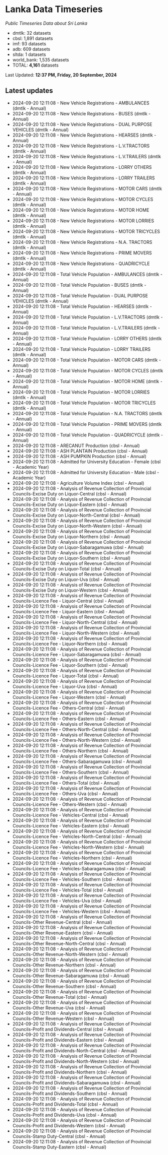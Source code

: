 # Lanka Data Timeseries
*Public Timeseries Data about Sri Lanka*

* dmtlk: 32 datasets
* cbsl: 1,891 datasets
* imf: 93 datasets
* adb: 609 datasets
* sltda: 1 datasets
* world_bank: 1,535 datasets
* TOTAL: **4,161** datasets

Last Updated: **12:37 PM, Friday, 20 September, 2024**

## Latest updates

* 2024-09-20 12:11:08 - New Vehicle Registrations - AMBULANCES (dmtlk - Annual)
* 2024-09-20 12:11:08 - New Vehicle Registrations - BUSES (dmtlk - Annual)
* 2024-09-20 12:11:08 - New Vehicle Registrations - DUAL PURPOSE VEHICLES (dmtlk - Annual)
* 2024-09-20 12:11:08 - New Vehicle Registrations - HEARSES (dmtlk - Annual)
* 2024-09-20 12:11:08 - New Vehicle Registrations - L.V.TRACTORS (dmtlk - Annual)
* 2024-09-20 12:11:08 - New Vehicle Registrations - L.V.TRAILERS (dmtlk - Annual)
* 2024-09-20 12:11:08 - New Vehicle Registrations - LORRY OTHERS (dmtlk - Annual)
* 2024-09-20 12:11:08 - New Vehicle Registrations - LORRY TRAILERS (dmtlk - Annual)
* 2024-09-20 12:11:08 - New Vehicle Registrations - MOTOR CARS (dmtlk - Annual)
* 2024-09-20 12:11:08 - New Vehicle Registrations - MOTOR CYCLES (dmtlk - Annual)
* 2024-09-20 12:11:08 - New Vehicle Registrations - MOTOR HOME (dmtlk - Annual)
* 2024-09-20 12:11:08 - New Vehicle Registrations - MOTOR LORRIES (dmtlk - Annual)
* 2024-09-20 12:11:08 - New Vehicle Registrations - MOTOR TRICYCLES (dmtlk - Annual)
* 2024-09-20 12:11:08 - New Vehicle Registrations - N.A. TRACTORS (dmtlk - Annual)
* 2024-09-20 12:11:08 - New Vehicle Registrations - PRIME MOVERS (dmtlk - Annual)
* 2024-09-20 12:11:08 - New Vehicle Registrations - QUADRICYCLE (dmtlk - Annual)
* 2024-09-20 12:11:08 - Total Vehicle Population - AMBULANCES (dmtlk - Annual)
* 2024-09-20 12:11:08 - Total Vehicle Population - BUSES (dmtlk - Annual)
* 2024-09-20 12:11:08 - Total Vehicle Population - DUAL PURPOSE VEHICLES (dmtlk - Annual)
* 2024-09-20 12:11:08 - Total Vehicle Population - HEARSES (dmtlk - Annual)
* 2024-09-20 12:11:08 - Total Vehicle Population - L.V.TRACTORS (dmtlk - Annual)
* 2024-09-20 12:11:08 - Total Vehicle Population - L.V.TRAILERS (dmtlk - Annual)
* 2024-09-20 12:11:08 - Total Vehicle Population - LORRY OTHERS (dmtlk - Annual)
* 2024-09-20 12:11:08 - Total Vehicle Population - LORRY TRAILERS (dmtlk - Annual)
* 2024-09-20 12:11:08 - Total Vehicle Population - MOTOR CARS (dmtlk - Annual)
* 2024-09-20 12:11:08 - Total Vehicle Population - MOTOR CYCLES (dmtlk - Annual)
* 2024-09-20 12:11:08 - Total Vehicle Population - MOTOR HOME (dmtlk - Annual)
* 2024-09-20 12:11:08 - Total Vehicle Population - MOTOR LORRIES (dmtlk - Annual)
* 2024-09-20 12:11:08 - Total Vehicle Population - MOTOR TRICYCLES (dmtlk - Annual)
* 2024-09-20 12:11:08 - Total Vehicle Population - N.A. TRACTORS (dmtlk - Annual)
* 2024-09-20 12:11:08 - Total Vehicle Population - PRIME MOVERS (dmtlk - Annual)
* 2024-09-20 12:11:08 - Total Vehicle Population - QUADRICYCLE (dmtlk - Annual)
* 2024-09-20 12:11:08 - ARECANUT Production (cbsl - Annual)
* 2024-09-20 12:11:08 - ASH PLANTAIN Production (cbsl - Annual)
* 2024-09-20 12:11:08 - ASH PUMPKIN Production (cbsl - Annual)
* 2024-09-20 12:11:08 - Admitted for University Education - Female (cbsl - Academic Year)
* 2024-09-20 12:11:08 - Admitted for University Education - Male (cbsl - Academic Year)
* 2024-09-20 12:11:08 - Agriculture Volume Index (cbsl - Annual)
* 2024-09-20 12:11:08 - Analysis of Revenue Collection of Provincial Councils-Excise Duty on Liquor-Central (cbsl - Annual)
* 2024-09-20 12:11:08 - Analysis of Revenue Collection of Provincial Councils-Excise Duty on Liquor-Eastern (cbsl - Annual)
* 2024-09-20 12:11:08 - Analysis of Revenue Collection of Provincial Councils-Excise Duty on Liquor-North-Central (cbsl - Annual)
* 2024-09-20 12:11:08 - Analysis of Revenue Collection of Provincial Councils-Excise Duty on Liquor-North-Western (cbsl - Annual)
* 2024-09-20 12:11:08 - Analysis of Revenue Collection of Provincial Councils-Excise Duty on Liquor-Northern (cbsl - Annual)
* 2024-09-20 12:11:08 - Analysis of Revenue Collection of Provincial Councils-Excise Duty on Liquor-Sabaragamuwa (cbsl - Annual)
* 2024-09-20 12:11:08 - Analysis of Revenue Collection of Provincial Councils-Excise Duty on Liquor-Southern (cbsl - Annual)
* 2024-09-20 12:11:08 - Analysis of Revenue Collection of Provincial Councils-Excise Duty on Liquor-Total (cbsl - Annual)
* 2024-09-20 12:11:08 - Analysis of Revenue Collection of Provincial Councils-Excise Duty on Liquor-Uva (cbsl - Annual)
* 2024-09-20 12:11:08 - Analysis of Revenue Collection of Provincial Councils-Excise Duty on Liquor-Western (cbsl - Annual)
* 2024-09-20 12:11:08 - Analysis of Revenue Collection of Provincial Councils-Licence Fee - Liquor-Central (cbsl - Annual)
* 2024-09-20 12:11:08 - Analysis of Revenue Collection of Provincial Councils-Licence Fee - Liquor-Eastern (cbsl - Annual)
* 2024-09-20 12:11:08 - Analysis of Revenue Collection of Provincial Councils-Licence Fee - Liquor-North-Central (cbsl - Annual)
* 2024-09-20 12:11:08 - Analysis of Revenue Collection of Provincial Councils-Licence Fee - Liquor-North-Western (cbsl - Annual)
* 2024-09-20 12:11:08 - Analysis of Revenue Collection of Provincial Councils-Licence Fee - Liquor-Northern (cbsl - Annual)
* 2024-09-20 12:11:08 - Analysis of Revenue Collection of Provincial Councils-Licence Fee - Liquor-Sabaragamuwa (cbsl - Annual)
* 2024-09-20 12:11:08 - Analysis of Revenue Collection of Provincial Councils-Licence Fee - Liquor-Southern (cbsl - Annual)
* 2024-09-20 12:11:08 - Analysis of Revenue Collection of Provincial Councils-Licence Fee - Liquor-Total (cbsl - Annual)
* 2024-09-20 12:11:08 - Analysis of Revenue Collection of Provincial Councils-Licence Fee - Liquor-Uva (cbsl - Annual)
* 2024-09-20 12:11:08 - Analysis of Revenue Collection of Provincial Councils-Licence Fee - Liquor-Western (cbsl - Annual)
* 2024-09-20 12:11:08 - Analysis of Revenue Collection of Provincial Councils-Licence Fee - Others-Central (cbsl - Annual)
* 2024-09-20 12:11:08 - Analysis of Revenue Collection of Provincial Councils-Licence Fee - Others-Eastern (cbsl - Annual)
* 2024-09-20 12:11:08 - Analysis of Revenue Collection of Provincial Councils-Licence Fee - Others-North-Central (cbsl - Annual)
* 2024-09-20 12:11:08 - Analysis of Revenue Collection of Provincial Councils-Licence Fee - Others-North-Western (cbsl - Annual)
* 2024-09-20 12:11:08 - Analysis of Revenue Collection of Provincial Councils-Licence Fee - Others-Northern (cbsl - Annual)
* 2024-09-20 12:11:08 - Analysis of Revenue Collection of Provincial Councils-Licence Fee - Others-Sabaragamuwa (cbsl - Annual)
* 2024-09-20 12:11:08 - Analysis of Revenue Collection of Provincial Councils-Licence Fee - Others-Southern (cbsl - Annual)
* 2024-09-20 12:11:08 - Analysis of Revenue Collection of Provincial Councils-Licence Fee - Others-Total (cbsl - Annual)
* 2024-09-20 12:11:08 - Analysis of Revenue Collection of Provincial Councils-Licence Fee - Others-Uva (cbsl - Annual)
* 2024-09-20 12:11:08 - Analysis of Revenue Collection of Provincial Councils-Licence Fee - Others-Western (cbsl - Annual)
* 2024-09-20 12:11:08 - Analysis of Revenue Collection of Provincial Councils-Licence Fee - Vehicles-Central (cbsl - Annual)
* 2024-09-20 12:11:08 - Analysis of Revenue Collection of Provincial Councils-Licence Fee - Vehicles-Eastern (cbsl - Annual)
* 2024-09-20 12:11:08 - Analysis of Revenue Collection of Provincial Councils-Licence Fee - Vehicles-North-Central (cbsl - Annual)
* 2024-09-20 12:11:08 - Analysis of Revenue Collection of Provincial Councils-Licence Fee - Vehicles-North-Western (cbsl - Annual)
* 2024-09-20 12:11:08 - Analysis of Revenue Collection of Provincial Councils-Licence Fee - Vehicles-Northern (cbsl - Annual)
* 2024-09-20 12:11:08 - Analysis of Revenue Collection of Provincial Councils-Licence Fee - Vehicles-Sabaragamuwa (cbsl - Annual)
* 2024-09-20 12:11:08 - Analysis of Revenue Collection of Provincial Councils-Licence Fee - Vehicles-Southern (cbsl - Annual)
* 2024-09-20 12:11:08 - Analysis of Revenue Collection of Provincial Councils-Licence Fee - Vehicles-Total (cbsl - Annual)
* 2024-09-20 12:11:08 - Analysis of Revenue Collection of Provincial Councils-Licence Fee - Vehicles-Uva (cbsl - Annual)
* 2024-09-20 12:11:08 - Analysis of Revenue Collection of Provincial Councils-Licence Fee - Vehicles-Western (cbsl - Annual)
* 2024-09-20 12:11:08 - Analysis of Revenue Collection of Provincial Councils-Other Revenue-Central (cbsl - Annual)
* 2024-09-20 12:11:08 - Analysis of Revenue Collection of Provincial Councils-Other Revenue-Eastern (cbsl - Annual)
* 2024-09-20 12:11:08 - Analysis of Revenue Collection of Provincial Councils-Other Revenue-North-Central (cbsl - Annual)
* 2024-09-20 12:11:08 - Analysis of Revenue Collection of Provincial Councils-Other Revenue-North-Western (cbsl - Annual)
* 2024-09-20 12:11:08 - Analysis of Revenue Collection of Provincial Councils-Other Revenue-Northern (cbsl - Annual)
* 2024-09-20 12:11:08 - Analysis of Revenue Collection of Provincial Councils-Other Revenue-Sabaragamuwa (cbsl - Annual)
* 2024-09-20 12:11:08 - Analysis of Revenue Collection of Provincial Councils-Other Revenue-Southern (cbsl - Annual)
* 2024-09-20 12:11:08 - Analysis of Revenue Collection of Provincial Councils-Other Revenue-Total (cbsl - Annual)
* 2024-09-20 12:11:08 - Analysis of Revenue Collection of Provincial Councils-Other Revenue-Uva (cbsl - Annual)
* 2024-09-20 12:11:08 - Analysis of Revenue Collection of Provincial Councils-Other Revenue-Western (cbsl - Annual)
* 2024-09-20 12:11:08 - Analysis of Revenue Collection of Provincial Councils-Profit and Dividends-Central (cbsl - Annual)
* 2024-09-20 12:11:08 - Analysis of Revenue Collection of Provincial Councils-Profit and Dividends-Eastern (cbsl - Annual)
* 2024-09-20 12:11:08 - Analysis of Revenue Collection of Provincial Councils-Profit and Dividends-North-Central (cbsl - Annual)
* 2024-09-20 12:11:08 - Analysis of Revenue Collection of Provincial Councils-Profit and Dividends-North-Western (cbsl - Annual)
* 2024-09-20 12:11:08 - Analysis of Revenue Collection of Provincial Councils-Profit and Dividends-Northern (cbsl - Annual)
* 2024-09-20 12:11:08 - Analysis of Revenue Collection of Provincial Councils-Profit and Dividends-Sabaragamuwa (cbsl - Annual)
* 2024-09-20 12:11:08 - Analysis of Revenue Collection of Provincial Councils-Profit and Dividends-Southern (cbsl - Annual)
* 2024-09-20 12:11:08 - Analysis of Revenue Collection of Provincial Councils-Profit and Dividends-Total (cbsl - Annual)
* 2024-09-20 12:11:08 - Analysis of Revenue Collection of Provincial Councils-Profit and Dividends-Uva (cbsl - Annual)
* 2024-09-20 12:11:08 - Analysis of Revenue Collection of Provincial Councils-Profit and Dividends-Western (cbsl - Annual)
* 2024-09-20 12:11:08 - Analysis of Revenue Collection of Provincial Councils-Stamp Duty-Central (cbsl - Annual)
* 2024-09-20 12:11:08 - Analysis of Revenue Collection of Provincial Councils-Stamp Duty-Eastern (cbsl - Annual)